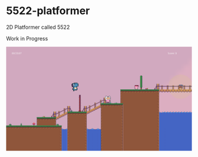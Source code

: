 # 5522-platformer
2D Platformer called 5522

Work in Progress

![Game](Screenshots/5522.png?raw=true)